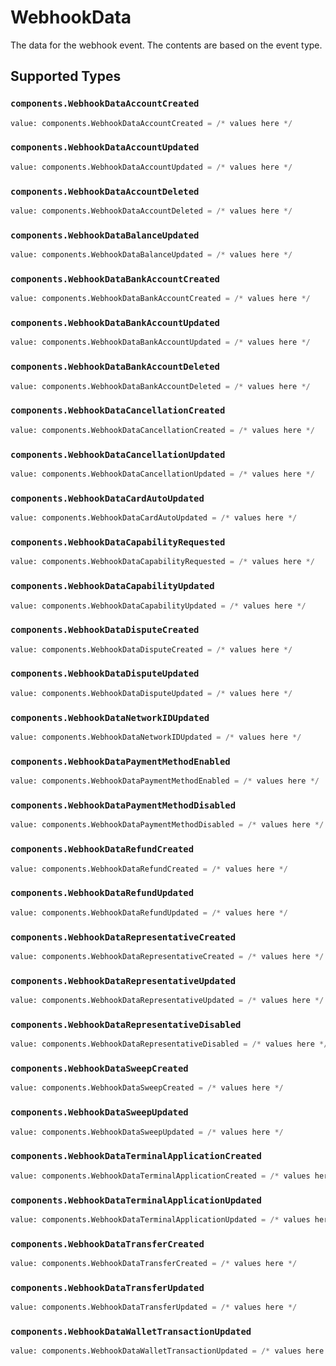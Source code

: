 # WebhookData

The data for the webhook event. The contents are based on the event type.


## Supported Types

### `components.WebhookDataAccountCreated`

```python
value: components.WebhookDataAccountCreated = /* values here */
```

### `components.WebhookDataAccountUpdated`

```python
value: components.WebhookDataAccountUpdated = /* values here */
```

### `components.WebhookDataAccountDeleted`

```python
value: components.WebhookDataAccountDeleted = /* values here */
```

### `components.WebhookDataBalanceUpdated`

```python
value: components.WebhookDataBalanceUpdated = /* values here */
```

### `components.WebhookDataBankAccountCreated`

```python
value: components.WebhookDataBankAccountCreated = /* values here */
```

### `components.WebhookDataBankAccountUpdated`

```python
value: components.WebhookDataBankAccountUpdated = /* values here */
```

### `components.WebhookDataBankAccountDeleted`

```python
value: components.WebhookDataBankAccountDeleted = /* values here */
```

### `components.WebhookDataCancellationCreated`

```python
value: components.WebhookDataCancellationCreated = /* values here */
```

### `components.WebhookDataCancellationUpdated`

```python
value: components.WebhookDataCancellationUpdated = /* values here */
```

### `components.WebhookDataCardAutoUpdated`

```python
value: components.WebhookDataCardAutoUpdated = /* values here */
```

### `components.WebhookDataCapabilityRequested`

```python
value: components.WebhookDataCapabilityRequested = /* values here */
```

### `components.WebhookDataCapabilityUpdated`

```python
value: components.WebhookDataCapabilityUpdated = /* values here */
```

### `components.WebhookDataDisputeCreated`

```python
value: components.WebhookDataDisputeCreated = /* values here */
```

### `components.WebhookDataDisputeUpdated`

```python
value: components.WebhookDataDisputeUpdated = /* values here */
```

### `components.WebhookDataNetworkIDUpdated`

```python
value: components.WebhookDataNetworkIDUpdated = /* values here */
```

### `components.WebhookDataPaymentMethodEnabled`

```python
value: components.WebhookDataPaymentMethodEnabled = /* values here */
```

### `components.WebhookDataPaymentMethodDisabled`

```python
value: components.WebhookDataPaymentMethodDisabled = /* values here */
```

### `components.WebhookDataRefundCreated`

```python
value: components.WebhookDataRefundCreated = /* values here */
```

### `components.WebhookDataRefundUpdated`

```python
value: components.WebhookDataRefundUpdated = /* values here */
```

### `components.WebhookDataRepresentativeCreated`

```python
value: components.WebhookDataRepresentativeCreated = /* values here */
```

### `components.WebhookDataRepresentativeUpdated`

```python
value: components.WebhookDataRepresentativeUpdated = /* values here */
```

### `components.WebhookDataRepresentativeDisabled`

```python
value: components.WebhookDataRepresentativeDisabled = /* values here */
```

### `components.WebhookDataSweepCreated`

```python
value: components.WebhookDataSweepCreated = /* values here */
```

### `components.WebhookDataSweepUpdated`

```python
value: components.WebhookDataSweepUpdated = /* values here */
```

### `components.WebhookDataTerminalApplicationCreated`

```python
value: components.WebhookDataTerminalApplicationCreated = /* values here */
```

### `components.WebhookDataTerminalApplicationUpdated`

```python
value: components.WebhookDataTerminalApplicationUpdated = /* values here */
```

### `components.WebhookDataTransferCreated`

```python
value: components.WebhookDataTransferCreated = /* values here */
```

### `components.WebhookDataTransferUpdated`

```python
value: components.WebhookDataTransferUpdated = /* values here */
```

### `components.WebhookDataWalletTransactionUpdated`

```python
value: components.WebhookDataWalletTransactionUpdated = /* values here */
```

